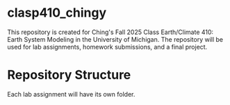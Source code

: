 # clasp410_chingy
This repository is created for Ching's Fall 2025 Class Earth/Climate 410: Earth System Modeling in the University of Michigan. The repository will be used for lab assignments, homework submissions, and a final project.

# Repository Structure
Each lab assignment will have its own folder.
